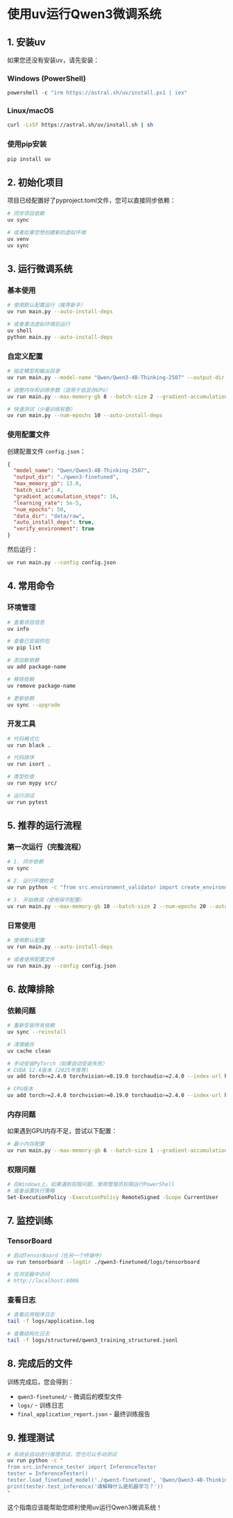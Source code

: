 # 使用uv运行Qwen3微调系统

## 1. 安装uv

如果您还没有安装uv，请先安装：

### Windows (PowerShell)
```powershell
powershell -c "irm https://astral.sh/uv/install.ps1 | iex"
```

### Linux/macOS
```bash
curl -LsSf https://astral.sh/uv/install.sh | sh
```

### 使用pip安装
```bash
pip install uv
```

## 2. 初始化项目

项目已经配置好了pyproject.toml文件，您可以直接同步依赖：

```bash
# 同步项目依赖
uv sync

# 或者如果您想创建新的虚拟环境
uv venv
uv sync
```

## 3. 运行微调系统

### 基本使用

```bash
# 使用默认配置运行（推荐新手）
uv run main.py --auto-install-deps

# 或者激活虚拟环境后运行
uv shell
python main.py --auto-install-deps
```

### 自定义配置

```bash
# 指定模型和输出目录
uv run main.py --model-name "Qwen/Qwen3-4B-Thinking-2507" --output-dir "./my-model" --auto-install-deps

# 调整内存和训练参数（适用于低显存GPU）
uv run main.py --max-memory-gb 8 --batch-size 2 --gradient-accumulation-steps 32 --auto-install-deps

# 快速测试（少量训练轮数）
uv run main.py --num-epochs 10 --auto-install-deps
```

### 使用配置文件

创建配置文件 `config.json`：

```json
{
  "model_name": "Qwen/Qwen3-4B-Thinking-2507",
  "output_dir": "./qwen3-finetuned",
  "max_memory_gb": 13.0,
  "batch_size": 4,
  "gradient_accumulation_steps": 16,
  "learning_rate": 5e-5,
  "num_epochs": 50,
  "data_dir": "data/raw",
  "auto_install_deps": true,
  "verify_environment": true
}
```

然后运行：
```bash
uv run main.py --config config.json
```

## 4. 常用命令

### 环境管理
```bash
# 查看项目信息
uv info

# 查看已安装的包
uv pip list

# 添加新依赖
uv add package-name

# 移除依赖
uv remove package-name

# 更新依赖
uv sync --upgrade
```

### 开发工具
```bash
# 代码格式化
uv run black .

# 代码排序
uv run isort .

# 类型检查
uv run mypy src/

# 运行测试
uv run pytest
```

## 5. 推荐的运行流程

### 第一次运行（完整流程）
```bash
# 1. 同步依赖
uv sync

# 2. 运行环境检查
uv run python -c "from src.environment_validator import create_environment_report; create_environment_report()"

# 3. 开始微调（使用保守配置）
uv run main.py --max-memory-gb 10 --batch-size 2 --num-epochs 20 --auto-install-deps
```

### 日常使用
```bash
# 使用默认配置
uv run main.py --auto-install-deps

# 或者使用配置文件
uv run main.py --config config.json
```

## 6. 故障排除

### 依赖问题
```bash
# 重新安装所有依赖
uv sync --reinstall

# 清理缓存
uv cache clean

# 手动安装PyTorch（如果自动安装失败）
# CUDA 12.4版本 (2025年推荐)
uv add torch>=2.4.0 torchvision>=0.19.0 torchaudio>=2.4.0 --index-url https://download.pytorch.org/whl/cu124

# CPU版本
uv add torch>=2.4.0 torchvision>=0.19.0 torchaudio>=2.4.0 --index-url https://download.pytorch.org/whl/cpu
```

### 内存问题
如果遇到GPU内存不足，尝试以下配置：
```bash
# 最小内存配置
uv run main.py --max-memory-gb 6 --batch-size 1 --gradient-accumulation-steps 64 --max-sequence-length 128 --auto-install-deps
```

### 权限问题
```bash
# 在Windows上，如果遇到权限问题，使用管理员权限运行PowerShell
# 或者设置执行策略
Set-ExecutionPolicy -ExecutionPolicy RemoteSigned -Scope CurrentUser
```

## 7. 监控训练

### TensorBoard
```bash
# 启动TensorBoard（在另一个终端中）
uv run tensorboard --logdir ./qwen3-finetuned/logs/tensorboard

# 在浏览器中访问
# http://localhost:6006
```

### 查看日志
```bash
# 查看应用程序日志
tail -f logs/application.log

# 查看结构化日志
tail -f logs/structured/qwen3_training_structured.jsonl
```

## 8. 完成后的文件

训练完成后，您会得到：
- `qwen3-finetuned/` - 微调后的模型文件
- `logs/` - 训练日志
- `final_application_report.json` - 最终训练报告

## 9. 推理测试

```bash
# 系统会自动进行推理测试，您也可以手动测试
uv run python -c "
from src.inference_tester import InferenceTester
tester = InferenceTester()
tester.load_finetuned_model('./qwen3-finetuned', 'Qwen/Qwen3-4B-Thinking-2507')
print(tester.test_inference('请解释什么是机器学习？'))
"
```

这个指南应该能帮助您顺利使用uv运行Qwen3微调系统！